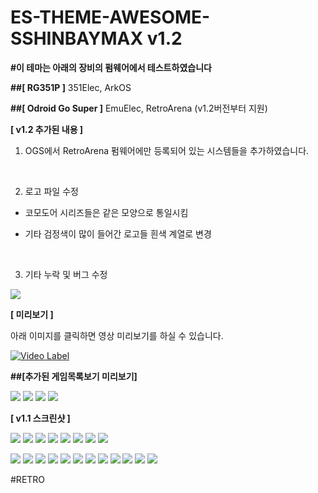 # ES-THEME-AWESOME-SSHINBAYMAX v1.2	

**#이 테마는 아래의 장비의 펌웨어에서 테스트하였습니다**

**##[ RG351P ]**
351Elec, ArkOS

**##[ Odroid Go Super ]**
EmuElec, RetroArena (v1.2버전부터 지원)


**[ v1.2 추가된 내용 ]**


1. OGS에서 RetroArena 펌웨어에만 등록되어 있는 시스템들을 추가하였습니다.

​

2. 로고 파일 수정

  - 코모도어 시리즈들은 같은 모양으로 통일시킴

  - 기타 검정색이 많이 들어간 로고들 흰색 계열로 변경 

​

3. 기타 누락 및 버그 수정

![](screenshots/awesome_v12_screenshots.png)
 

**[ 미리보기 ]**

아래 이미지를 클릭하면 영상 미리보기를 하실 수 있습니다.

[![Video Label](https://www.youtube.com/embed/qQsE9U-7HIU)](https://www.youtube.com/embed/qQsE9U-7HIU)



**##[추가된 게임목록보기 미리보기]**

![](screenshots/1.png)
![](screenshots/3.png)
![](screenshots/4.png)
![](screenshots/5.png)


**[ v1.1 스크린샷 ]**

![](screenshots/h1.png)
![](screenshots/h3.png)
![](screenshots/h4.png)
![](screenshots/h5.png)
![](screenshots/h8.png)
![](screenshots/h9.png)
![](screenshots/h10.png)
![](screenshots/h11.png)

![](screenshots/v1.png)
![](screenshots/v2.png)
![](screenshots/v3.png)
![](screenshots/v4.png)
![](screenshots/v5.png)
![](screenshots/v6.png)
![](screenshots/v7.png)
![](screenshots/v8.png)
![](screenshots/v9.png)
![](screenshots/v10.png)
![](screenshots/v13.png)
![](screenshots/v14.png)

#RETRO
